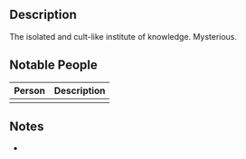 ## Description
The isolated and cult-like institute of knowledge. Mysterious.

## Notable People
| Person | Description |
| ------ | ----------- |
|        |             |

## Notes
* 